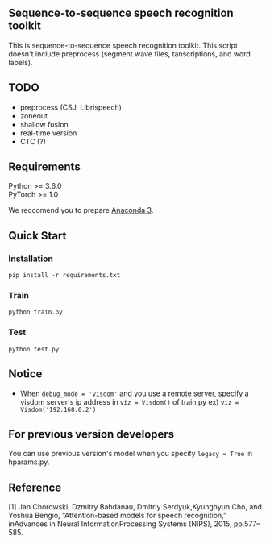 ## Sequence-to-sequence speech recognition toolkit

This is sequence-to-sequence speech recognition toolkit.
This script doesn't include preprocess (segment wave files, tanscriptions, and word labels).

## TODO

- preprocess (CSJ, Librispeech)
- zoneout
- shallow fusion
- real-time version
- CTC (?)

## Requirements

Python >= 3.6.0  
PyTorch >= 1.0

We reccomend you to prepare [Anaconda 3](https://www.anaconda.com/distribution/).

## Quick Start

### Installation

`pip install -r requirements.txt`

### Train

`python train.py`

### Test

`python test.py`


## Notice

- When `debug_mode = 'visdom'` and you use a remote server, specify a visdom server's ip address in `viz = Visdom()` of train.py ex) `viz = Visdom('192.168.0.2')`

## For previous version developers

You can use previous version's model when you specify `legacy = True` in hparams.py.

## Reference

 [1] Jan Chorowski, Dzmitry Bahdanau, Dmitriy Serdyuk,Kyunghyun Cho, and Yoshua Bengio, “Attention-based models for speech recognition,” inAdvances in Neural InformationProcessing Systems (NIPS), 2015, pp.577–585.